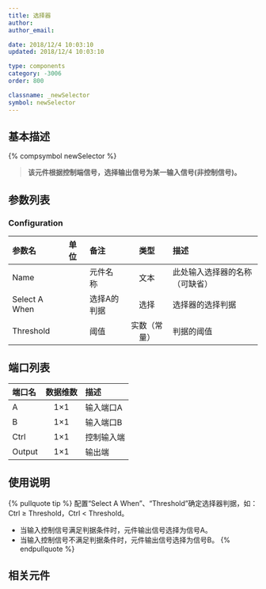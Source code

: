 ```yaml
---
title: 选择器
author: 
author_email:

date: 2018/12/4 10:03:10
updated: 2018/12/4 10:03:10

type: components
category: -3006
order: 800

classname: _newSelector
symbol: newSelector
---
```

## 基本描述
{% compsymbol newSelector %}

> **该元件根据控制端信号，选择输出信号为某一输入信号(非控制信号)。**

## 参数列表
### Configuration
| 参数名 | 单位 | 备注 | 类型 | 描述 |
| :--- | :--- | :--- | :--: | :--- |
| Name |  | 元件名称 | 文本 | 此处输入选择器的名称（可缺省） |
| Select A When |  | 选择A的判据 | 选择 | 选择器的选择判据 |
| Threshold |  | 阈值 | 实数（常量） | 判据的阈值 |


## 端口列表

| 端口名 | 数据维数 | 描述 |
| :--- | :--:  | :--- |
| A | 1×1 |输入端口A |                   
| B | 1×1 |输入端口B |                   
| Ctrl | 1×1 |控制输入端 |                   
| Output | 1×1 |输出端 |                   

## 使用说明

{% pullquote tip %}
配置“Select A When”、“Threshold”确定选择器判据，如：Ctrl ≥ Threshold，Ctrl < Threshold。
+ 当输入控制信号满足判据条件时，元件输出信号选择为信号A。
+ 当输入控制信号不满足判据条件时，元件输出信号选择为信号B。
{% endpullquote %}


## 相关元件


